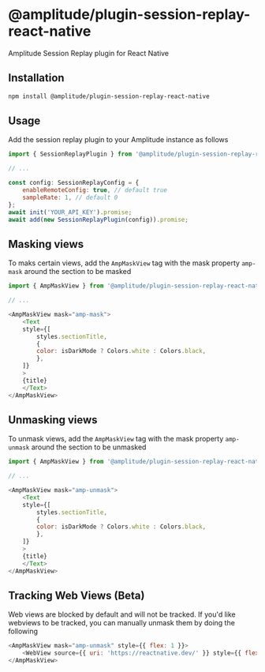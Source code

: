 # @amplitude/plugin-session-replay-react-native

Amplitude Session Replay plugin for React Native

## Installation

```sh
npm install @amplitude/plugin-session-replay-react-native
```

## Usage
Add the session replay plugin to your Amplitude instance as follows

```js
import { SessionReplayPlugin } from '@amplitude/plugin-session-replay-react-native';

// ...

const config: SessionReplayConfig = {
    enableRemoteConfig: true, // default true
    sampleRate: 1, // default 0
};
await init('YOUR_API_KEY').promise;
await add(new SessionReplayPlugin(config)).promise;

```


## Masking views
To maks certain views, add the `AmpMaskView` tag with the mask property `amp-mask` around the section to be masked

```js
import { AmpMaskView } from '@amplitude/plugin-session-replay-react-native';

// ...

<AmpMaskView mask="amp-mask">
    <Text
    style={[
        styles.sectionTitle,
        {
        color: isDarkMode ? Colors.white : Colors.black,
        },
    ]}
    >
    {title}
    </Text>
</AmpMaskView>
```

## Unmasking views
To unmask views, add the `AmpMaskView` tag with the mask property `amp-unmask` around the section to be unmasked

```js
import { AmpMaskView } from '@amplitude/plugin-session-replay-react-native';

// ...

<AmpMaskView mask="amp-unmask">
    <Text
    style={[
        styles.sectionTitle,
        {
        color: isDarkMode ? Colors.white : Colors.black,
        },
    ]}
    >
    {title}
    </Text>
</AmpMaskView>
```

## Tracking Web Views (Beta)
Web views are blocked by default and will not be tracked. If you'd like webviews to be tracked, you can manually unmask them by doing the following

```js
<AmpMaskView mask="amp-unmask" style={{ flex: 1 }}>
    <WebView source={{ uri: 'https://reactnative.dev/' }} style={{ flex: 1 }} />
</AmpMaskView>
```